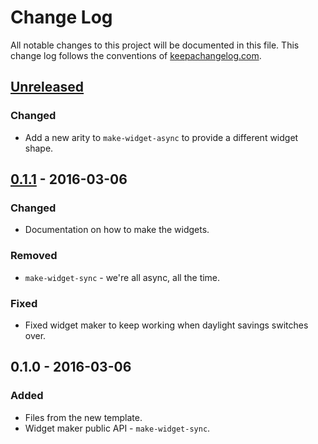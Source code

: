 # Change Log
All notable changes to this project will be documented in this file. This change log follows the conventions of [keepachangelog.com](http://keepachangelog.com/).

## [Unreleased]
### Changed
- Add a new arity to `make-widget-async` to provide a different widget shape.

## [0.1.1] - 2016-03-06
### Changed
- Documentation on how to make the widgets.

### Removed
- `make-widget-sync` - we're all async, all the time.

### Fixed
- Fixed widget maker to keep working when daylight savings switches over.

## 0.1.0 - 2016-03-06
### Added
- Files from the new template.
- Widget maker public API - `make-widget-sync`.

[Unreleased]: https://github.com/your-name/liberator-tutorial/compare/0.1.1...HEAD
[0.1.1]: https://github.com/your-name/liberator-tutorial/compare/0.1.0...0.1.1
